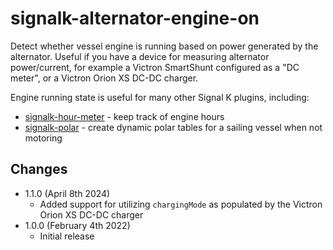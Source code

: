 # signalk-alternator-engine-on

Detect whether vessel engine is running based on power generated by the alternator. Useful if you have a device for measuring alternator power/current, for example a Victron SmartShunt configured as a "DC meter", or a Victron Orion XS DC-DC charger.

Engine running state is useful for many other Signal K plugins, including:

* [signalk-hour-meter](https://www.npmjs.com/package/signalk-hour-meter) - keep track of engine hours
* [signalk-polar](https://www.npmjs.com/package/signalk-polar) - create dynamic polar tables for a sailing vessel when not motoring

## Changes

* 1.1.0 (April 8th 2024)
  - Added support for utilizing `chargingMode` as populated by the Victron Orion XS DC-DC charger
* 1.0.0 (February 4th 2022)
  - Initial release
